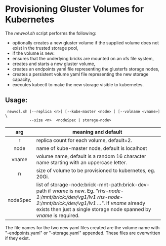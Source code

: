 # Provisioning Gluster Volumes for Kubernetes

The *newvol.sh* script performs the following:

* optionally creates a new gluster volume if the supplied volume does not exist
in the trusted storage pool,
* if the volume is new:
 * ensures that the underlying bricks are mounted on an xfs file system,
 * creates and starts a new gluster volume,
* creates an endpoints  yaml file representing the glusterfs storage nodes,
* creates a persistent volume yaml file representing the new storage capacity,
* executes kubectl to make the new storage visible to kubernetes.

## Usage:

```
 newvol.sh [--replica <r>] [--kube-master <node> ] [--volname <vname>] \
           --size <n>  <nodeSpec | storage-node>

```
  arg | meaning and default
  :-: | ------------------
  r | replica count for each volume, default=2.
  node | name of kube-master node, default is localhost
  vname | volume name, default is a random 16 character name starting with an uppercase letter.
  n | size of volume to be provisioned to kubernetes, eg. 20Gi.
  nodeSpec | list of storage-node:brick-mnt-path:brick-dev-path if *vname* is new. Eg. *"rhs-node-1:/mnt/brick:/dev/vg1/lv1 rhs-node-2:/mnt/brick:/dev/vg1/lv1 ..."*. If *vname* already exists then just a single storage node spanned by *vname* is required.

The file names for the two new yaml files created are the volume name with "-endpoints.yaml" or "-storage.yaml" appended. These files are overwritten if they exist.
